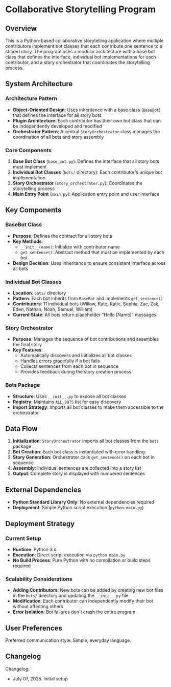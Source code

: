 # Collaborative Storytelling Program

## Overview

This is a Python-based collaborative storytelling application where multiple contributors implement bot classes that each contribute one sentence to a shared story. The program uses a modular architecture with a base bot class that defines the interface, individual bot implementations for each contributor, and a story orchestrator that coordinates the storytelling process.

## System Architecture

### Architecture Pattern
- **Object-Oriented Design**: Uses inheritance with a base class (`BaseBot`) that defines the interface for all story bots
- **Plugin Architecture**: Each contributor has their own bot class that can be independently developed and modified
- **Orchestrator Pattern**: A central `StoryOrchestrator` class manages the coordination of all bots and story assembly

### Core Components
1. **Base Bot Class** (`base_bot.py`): Defines the interface that all story bots must implement
2. **Individual Bot Classes** (`bots/` directory): Each contributor's unique bot implementation
3. **Story Orchestrator** (`story_orchestrator.py`): Coordinates the storytelling process
4. **Main Entry Point** (`main.py`): Application entry point and user interface

## Key Components

### BaseBot Class
- **Purpose**: Defines the contract for all story bots
- **Key Methods**: 
  - `__init__(name)`: Initialize with contributor name
  - `get_sentence()`: Abstract method that must be implemented by each bot
- **Design Decision**: Uses inheritance to ensure consistent interface across all bots

### Individual Bot Classes
- **Location**: `bots/` directory
- **Pattern**: Each bot inherits from `BaseBot` and implements `get_sentence()`
- **Contributors**: 11 individual bots (Willow, Kate, Katie, Sophia, Zac, Zak, Eden, Nathan, Noah, Samuel, William)
- **Current State**: All bots return placeholder "Hello [Name]" messages

### Story Orchestrator
- **Purpose**: Manages the sequence of bot contributions and assembles the final story
- **Key Features**:
  - Automatically discovers and initializes all bot classes
  - Handles errors gracefully if a bot fails
  - Collects sentences from each bot in sequence
  - Provides feedback during the story creation process

### Bots Package
- **Structure**: Uses `__init__.py` to expose all bot classes
- **Registry**: Maintains `ALL_BOTS` list for easy discovery
- **Import Strategy**: Imports all bot classes to make them accessible to the orchestrator

## Data Flow

1. **Initialization**: `StoryOrchestrator` imports all bot classes from the `bots` package
2. **Bot Creation**: Each bot class is instantiated with error handling
3. **Story Generation**: Orchestrator calls `get_sentence()` on each bot in sequence
4. **Assembly**: Individual sentences are collected into a story list
5. **Output**: Complete story is displayed with numbered sentences

## External Dependencies

- **Python Standard Library Only**: No external dependencies required
- **Deployment**: Simple Python script execution (`python main.py`)

## Deployment Strategy

### Current Setup
- **Runtime**: Python 3.x
- **Execution**: Direct script execution via `python main.py`
- **No Build Process**: Pure Python with no compilation or build steps required

### Scalability Considerations
- **Adding Contributors**: New bots can be added by creating new bot files in the `bots/` directory and updating the `__init__.py` file
- **Modification**: Each contributor can independently modify their bot without affecting others
- **Error Isolation**: Bot failures don't crash the entire program

## User Preferences

Preferred communication style: Simple, everyday language.

## Changelog

Changelog:
- July 07, 2025. Initial setup